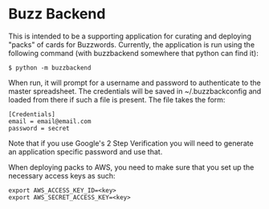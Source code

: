 # Buzz Backend

This is intended to be a supporting application for curating and deploying
"packs" of cards for Buzzwords. Currently, the application is run using the
following command (with buzzbackend somewhere that python can find it):

    $ python -m buzzbackend

When run, it will prompt for a username and password to authenticate to the
master spreadsheet. The credentials will be saved in ~/.buzzbackconfig and
loaded from there if such a file is present. The file takes the form:

    [Credentials]
    email = email@email.com
    password = secret

Note that if you use Google's 2 Step Verification you will need to generate an
application specific password and use that.

When deploying packs to AWS, you need to make sure that you set up the
necessary access keys as such:

    export AWS_ACCESS_KEY_ID=<key>
    export AWS_SECRET_ACCESS_KEY=<key>
